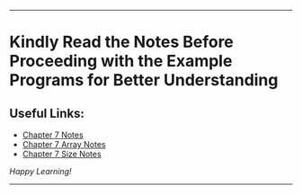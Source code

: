 
---

# Kindly Read the Notes Before Proceeding with the Example Programs for Better Understanding

## Useful Links:

- [Chapter 7 Notes](https://github.com/DipsanaRoy/learn-c-with-practice/main/tree/C007_Arrays/CHAPTER_7.pdf)
- [Chapter 7 Array Notes](https://github.com/DipsanaRoy/learn-c-with-practice/main/tree/C007_Arrays/C7_ARR_NOTES.md)
- [Chapter 7 Size Notes](https://github.com/DipsanaRoy/learn-c-with-practice/main/tree/C007_Arrays/C7_SIZE_NOTES.md)

*Happy Learning!*

---
